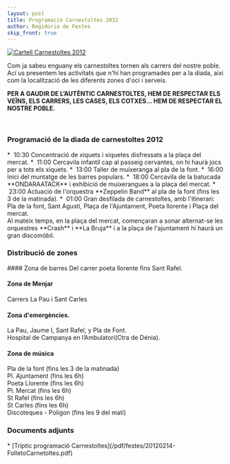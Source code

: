 ```yaml
---
layout: post
title: Programació Carnestoltes 2012
author: Regidoria de Festes
skip_front: true
---
```

<a href="http://www.pego.org/images/news/01092012_carnestoltes_cartell_2012_big.jpg" title="Cartell Carnestoltes 2012" class="inline-image" target="_blank">
    <img src="http://www.pego.org/images/news/01092012_carnestoltes_cartell_2012_small.jpg" alt="Cartell Carnestoltes 2012" />
</a>

Com ja sabeu enguany els carnestoltes tornen als carrers del nostre poble. Ací us presentem les activitats que n'hi han programades per a la diada, aixi com la localització de les diferents zones d'oci i serveis.

**PER A GAUDIR DE L’AUTÈNTIC CARNESTOLTES, HEM DE RESPECTAR ELS VEÏNS, ELS CARRERS, LES CASES, ELS COTXES…
HEM DE RESPECTAR EL NOSTRE POBLE.**
<div class="clear">
&nbsp;
</div>

### Programació de la diada de carnestoltes 2012
<div class="no-list">
* &nbsp;<time datetime="2012-02-18T10:30">10:30</time> Concentració de xiquets i xiquetes disfressats a la plaça del mercat.
* &nbsp;<time datetime="2012-02-18T11:00">11:00</time> Cercavila infantil cap al passeig cervantes, on hi haurà jocs per a tots els xiquets.
* &nbsp;<time datetime="2012-02-18T13:00">13:00</time> Taller de muixeranga al pla de la font.
* &nbsp;<time datetime="2012-02-18T16:00">16:00</time> Inici del muntatge de les barres populars.
* &nbsp;<time datetime="2012-02-18T18:00">18:00</time> Cercavila de la batucada **ONDARAATACK** i exhibició de muixerangues a la plaça del mercat.
* &nbsp;<time datetime="2012-02-18T23:00">23:00</time> Actuació de l'orquestra **Zeppelin Band** al pla de la font (fins les 3 de la matinada).
* &nbsp;<time datetime="2012-02-19T01:00">01:00</time> Gran desfilada de carnestoltes, amb l'itinerari: Pla de la font, Sant Agustí, Plaça de l'Ajuntament, Poeta llorente i Plaça del mercat.<br /> Al mateix temps, en la plaça del mercat, començaran a sonar alternat-se les orquestres **Crash** i **La Bruja** i a la plaça de l'ajuntament hi haurà un gran discomòbil.
</div>

### Distribució de zones
<div class="no-list">
#### Zona de barres
Del carrer poeta llorente fins Sant Rafel.

#### Zona de Menjar
Carrers La Pau i Sant Carles

#### Zona d'emergències.
La Pau, Jaume I, Sant Rafel, y Pla de Font.<br>Hospital de Campanya en l’Ambulatori(Ctra de Dénia).

#### Zona de música
Pla de la font (fins les 3 de la matinada) <br />
Pl. Ajuntament (fins les 6h) <br />
Poeta Llorente (fins les 6h) <br />
Pl. Mercat (fins les 6h) <br />
St Rafel (fins les 6h) <br />
St Carles (fins les 6h) <br />
Discoteques - Polígon (fins les 9 del matí)
</div>

### Documents adjunts
<div class="impressos" markdown="1">
* [Tríptic programació Carnestoltes](/pdf/festes/20120214-FolletoCarnetoltes.pdf)
</div>
